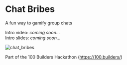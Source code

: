 # Chat Bribes

A fun way to gamify group chats

Intro video: _coming soon..._  
Intro slides: _coming soon..._

![chat_bribes](https://github.com/lostintime101/100_builders/assets/92709487/4db2a447-bd54-4a30-b776-4277c0da9682)

Part of the 100 Builders Hackathon (https://100.builders/)
